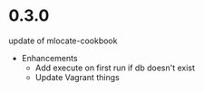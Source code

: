 # 0.3.0

update of mlocate-cookbook

* Enhancements
  * Add execute on first run if db doesn't exist
  * Update Vagrant things
